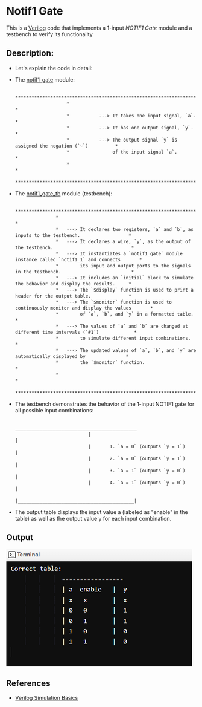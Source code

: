 # Notif1 Gate

   This is a [Verilog](https://en.wikipedia.org/wiki/Verilog#:~:text=Verilog%2C%20standardized%20as%20IEEE%201364,register%2Dtransfer%20level%20of%20abstraction.) code that implements a 1-input *NOTIF1 Gate* module and a testbench to verify its functionality

## Description:
	
   * Let's explain the code in detail:

   * The [notif1_gate](Notif1%20Gate/notif1_gate.v) module:

                            ********************************************************************************
                            *                                                                              *
				            *           ---> It takes one input signal, `a`.                               *
				            *           ---> It has one output signal, `y`.                                *
				            *           ---> The output signal `y` is assigned the negation (`~`)          *
                            *                of the input signal `a`.                                      *
                            *                                                                              *
                            ********************************************************************************

   * The [notif1_gate_tb](Notif1%20Gate/notif1_gate_tb.v) module (testbench):

                        ***********************************************************************************************
                        *                                                                                             *
				        *   ---> It declares two registers, `a` and `b`, as inputs to the testbench.                  *
				        *   ---> It declares a wire, `y`, as the output of the testbench.                             *
				        *   ---> It instantiates a `notif1_gate` module instance called `notif1_1` and connects       *
                        *        its input and output ports to the signals in the testbench.                          *
				        *   ---> It includes an `initial` block to simulate the behavior and display the results.     *
				        *   ---> The `$display` function is used to print a header for the output table.              *
				        *   ---> The `$monitor` function is used to continuously monitor and display the values       *
                        *        of `a`, `b`, and `y` in a formatted table.                                           *
				        *   ---> The values of `a` and `b` are changed at different time intervals (`#1`)             *
                        *        to simulate different input combinations.                                            *
				        *   ---> The updated values of `a`, `b`, and `y` are automatically displayed by               *
                        *        the `$monitor` function.                                                             *
                        *                                                                                             *
                        ***********************************************************************************************

   * The testbench demonstrates the behavior of the 1-input NOTIF1 gate for all possible input combinations:

                                    _____________________________________________
                                    |                                           |
                                    |       1. `a = 0` (outputs `y = 1`)        |
                                    |       2. `a = 0` (outputs `y = 1`)        |
                                    |       3. `a = 1` (outputs `y = 0`)        |
                                    |       4. `a = 1` (outputs `y = 0`)        |
                                    |___________________________________________|

   * The output table displays the input value a (labeled as "enable" in the table) as well as the output value y for each input combination.

## Output

![Notif1 Gate](https://github.com/jElhamm/Verilog-HDL-Codes-Collection/blob/main/Gates/Notif1%20Gate/Output.png)


## References

   * [Verilog Simulation Basics](https://www.javatpoint.com/verilog-simulation-basics#:~:text=Verilog%20is%20a%20hardware%20description,behaves%20in%20an%20intended%20way.)